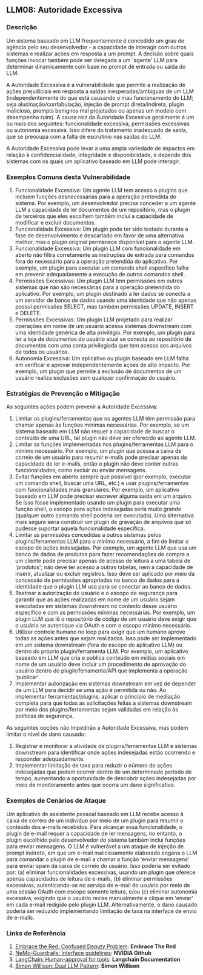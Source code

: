 ## LLM08: Autoridade Excessiva

### Descrição

Um sistema baseado em LLM frequentemente é concedido um grau de agência pelo seu desenvolvedor - a capacidade de interagir com outros sistemas e realizar ações em resposta a um prompt. A decisão sobre quais funções invocar também pode ser delegada a um 'agente' LLM para determinar dinamicamente com base no prompt de entrada ou saída do LLM.

A Autoridade Excessiva é a vulnerabilidade que permite a realização de ações prejudiciais em resposta a saídas inesperadas/ambíguas de um LLM (independentemente do que está causando o mau funcionamento do LLM; seja alucinação/confabulação, injeção de prompt direta/indireta, plugin malicioso, prompts benignos mal projetados ou apenas um modelo com desempenho ruim). A causa raiz da Autoridade Excessiva geralmente é um ou mais dos seguintes: funcionalidade excessiva, permissões excessivas ou autonomia excessiva. Isso difere do tratamento inadequado de saída, que se preocupa com a falta de escrutínio nas saídas do LLM.

A Autoridade Excessiva pode levar a uma ampla variedade de impactos em relação à confidencialidade, integridade e disponibilidade, e depende dos sistemas com os quais um aplicativo baseado em LLM pode interagir.

### Exemplos Comuns desta Vulnerabilidade

1. Funcionalidade Excessiva: Um agente LLM tem acesso a plugins que incluem funções desnecessárias para a operação pretendida do sistema. Por exemplo, um desenvolvedor precisa conceder a um agente LLM a capacidade de ler documentos de um repositório, mas o plugin de terceiros que eles escolhem também inclui a capacidade de modificar e excluir documentos.
2. Funcionalidade Excessiva: Um plugin pode ter sido testado durante a fase de desenvolvimento e descartado em favor de uma alternativa melhor, mas o plugin original permanece disponível para o agente LLM.
3. Funcionalidade Excessiva: Um plugin LLM com funcionalidade em aberto não filtra corretamente as instruções de entrada para comandos fora do necessário para a operação pretendida do aplicativo. Por exemplo, um plugin para executar um comando shell específico falha em prevenir adequadamente a execução de outros comandos shell.
4. Permissões Excessivas: Um plugin LLM tem permissões em outros sistemas que não são necessárias para a operação pretendida do aplicativo. Por exemplo, um plugin destinado a ler dados se conecta a um servidor de banco de dados usando uma identidade que não apenas possui permissões SELECT, mas também permissões UPDATE, INSERT e DELETE.
5. Permissões Excessivas: Um plugin LLM projetado para realizar operações em nome de um usuário acessa sistemas downstream com uma identidade genérica de alta privilégio. Por exemplo, um plugin para ler a loja de documentos do usuário atual se conecta ao repositório de documentos com uma conta privilegiada que tem acesso aos arquivos de todos os usuários.
6. Autonomia Excessiva: Um aplicativo ou plugin baseado em LLM falha em verificar e aprovar independentemente ações de alto impacto. Por exemplo, um plugin que permite a exclusão de documentos de um usuário realiza exclusões sem qualquer confirmação do usuário.

### Estratégias de Prevenção e Mitigação

As seguintes ações podem prevenir a Autoridade Excessiva:

1. Limitar os plugins/ferramentas que os agentes LLM têm permissão para chamar apenas às funções mínimas necessárias. Por exemplo, se um sistema baseado em LLM não requer a capacidade de buscar o conteúdo de uma URL, tal plugin não deve ser oferecido ao agente LLM.
2. Limitar as funções implementadas nos plugins/ferramentas LLM para o mínimo necessário. Por exemplo, um plugin que acessa a caixa de correio de um usuário para resumir e-mails pode precisar apenas da capacidade de ler e-mails, então o plugin não deve conter outras funcionalidades, como excluir ou enviar mensagens.
3. Evitar funções em aberto sempre que possível (por exemplo, executar um comando shell, buscar uma URL, etc.) e usar plugins/ferramentas com funcionalidades mais granulares. Por exemplo, um aplicativo baseado em LLM pode precisar escrever alguma saída em um arquivo. Se isso fosse implementado usando um plugin para executar uma função shell, o escopo para ações indesejadas seria muito grande (qualquer outro comando shell poderia ser executado). Uma alternativa mais segura seria construir um plugin de gravação de arquivos que só pudesse suportar aquela funcionalidade específica.
4. Limitar as permissões concedidas a outros sistemas pelos plugins/ferramentas LLM para o mínimo necessário, a fim de limitar o escopo de ações indesejadas. Por exemplo, um agente LLM que usa um banco de dados de produtos para fazer recomendações de compra a um cliente pode precisar apenas de acesso de leitura a uma tabela de 'produtos'; não deve ter acesso a outras tabelas, nem a capacidade de inserir, atualizar ou excluir registros. Isso deve ser aplicado por meio da concessão de permissões apropriadas no banco de dados para a identidade que o plugin LLM usa para se conectar ao banco de dados.
5. Rastrear a autorização do usuário e o escopo de segurança para garantir que as ações realizadas em nome de um usuário sejam executadas em sistemas downstream no contexto desse usuário específico e com as permissões mínimas necessárias. Por exemplo, um plugin LLM que lê o repositório de código de um usuário deve exigir que o usuário se autentique via OAuth e com o escopo mínimo necessário.
6. Utilizar controle humano no loop para exigir que um humano aprove todas as ações antes que sejam realizadas. Isso pode ser implementado em um sistema downstream (fora do escopo do aplicativo LLM) ou dentro do próprio plugin/ferramenta LLM. Por exemplo, um aplicativo baseado em LLM que cria e publica conteúdo em mídias sociais em nome de um usuário deve incluir um procedimento de aprovação do usuário dentro do plugin/ferramenta/API que implementa a operação 'publicar'.
7. Implementar autorização em sistemas downstream em vez de depender de um LLM para decidir se uma ação é permitida ou não. Ao implementar ferramentas/plugins, aplicar o princípio de mediação completa para que todas as solicitações feitas a sistemas downstream por meio dos plugins/ferramentas sejam validadas em relação às políticas de segurança.

As seguintes opções não impedirão a Autoridade Excessiva, mas podem limitar o nível de dano causado:

1. Registrar e monitorar a atividade de plugins/ferramentas LLM e sistemas downstream para identificar onde ações indesejadas estão ocorrendo e responder adequadamente.
2. Implementar limitação de taxa para reduzir o número de ações indesejadas que podem ocorrer dentro de um determinado período de tempo, aumentando a oportunidade de descobrir ações indesejadas por meio de monitoramento antes que ocorra um dano significativo.

### Exemplos de Cenários de Ataque

Um aplicativo de assistente pessoal baseado em LLM recebe acesso à caixa de correio de um indivíduo por meio de um plugin para resumir o conteúdo dos e-mails recebidos. Para alcançar essa funcionalidade, o plugin de e-mail requer a capacidade de ler mensagens, no entanto, o plugin escolhido pelo desenvolvedor do sistema também inclui funções para enviar mensagens. O LLM é vulnerável a um ataque de injeção de prompt indireto, em que um e-mail maliciosamente elaborado engana o LLM para comandar o plugin de e-mail a chamar a função 'enviar mensagens' para enviar spam da caixa de correio do usuário. Isso poderia ser evitado por:
(a) eliminar funcionalidades excessivas, usando um plugin que oferece apenas capacidades de leitura de e-mails,
(b) eliminar permissões excessivas, autenticando-se no serviço de e-mail do usuário por meio de uma sessão OAuth com escopo somente leitura, e/ou
(c) eliminar autonomia excessiva, exigindo que o usuário revise manualmente e clique em 'enviar' em cada e-mail redigido pelo plugin LLM.
Alternativamente, o dano causado poderia ser reduzido implementando limitação de taxa na interface de envio de e-mails.

### Links de Referência

1. [Embrace the Red: Confused Deputy Problem](https://embracethered.com/blog/posts/2023/chatgpt-cross-plugin-request-forgery-and-prompt-injection./): **Embrace The Red**
2. [NeMo-Guardrails: Interface guidelines](https://github.com/NVIDIA/NeMo-Guardrails/blob/main/docs/security/guidelines.md): **NVIDIA Github**
3. [LangChain: Human-approval for tools](https://python.langchain.com/docs/modules/agents/tools/how_to/human_approval): **Langchain Documentation**
4. [Simon Willison: Dual LLM Pattern](https://simonwillison.net/2023/Apr/25/dual-llm-pattern/): **Simon Willison**
